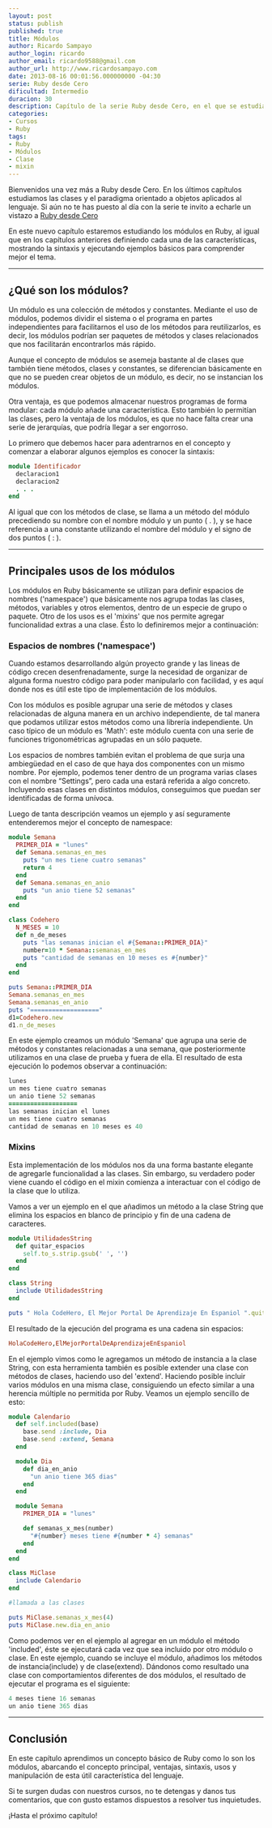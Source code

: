 ```yaml
---
layout: post
status: publish
published: true
title: Módulos
author: Ricardo Sampayo
author_login: ricardo
author_email: ricardo9588@gmail.com
author_url: http://www.ricardosampayo.com
date: 2013-08-16 00:01:56.000000000 -04:30
serie: Ruby desde Cero
dificultad: Intermedio
duracion: 30
description: Capítulo de la serie Ruby desde Cero, en el que se estudia el concepto de módulos del lenguaje.
categories:
- Cursos
- Ruby
tags:
- Ruby
- Módulos
- Clase
- mixin
---
```

<p>Bienvenidos una vez más a Ruby desde Cero. En los últimos capítulos estudiamos las clases y el paradigma orientado a objetos aplicados al lenguaje. Si aún no te has puesto al día con la serie te invito a echarle un vistazo a <a href="[http://codehero.co/series/ruby-desde-cero/]">Ruby desde Cero</a></p>

<p>En este nuevo capítulo estaremos estudiando los módulos en Ruby, al igual que en los capítulos anteriores definiendo cada una de las características, mostrando la sintaxis y ejecutando ejemplos básicos para comprender mejor el tema.</p>

<hr />

<h2>¿Qué son los módulos?</h2>

<p>Un módulo es una colección de métodos y constantes. Mediante el uso de módulos, podemos dividir el sistema o el programa en partes independientes para facilitarnos el uso de los métodos para reutilizarlos, es decir, los módulos podrían ser paquetes de métodos y clases relacionados que nos facilitarán encontrarlos más rápido.</p>

<p>Aunque el concepto de módulos se asemeja bastante al de clases que también tiene métodos, clases y constantes, se diferencian básicamente en que no se pueden crear objetos de un módulo, es decir, no se instancian los módulos.</p>

<p>Otra ventaja, es que podemos almacenar nuestros programas de forma modular: cada módulo añade una característica. Esto también lo permitían las clases, pero la ventaja de los módulos, es que no hace falta crear una serie de jerarquías, que podría llegar a ser engorroso.</p>

<p>Lo primero que debemos hacer para adentrarnos en el concepto y comenzar a elaborar algunos ejemplos es conocer la sintaxis:</p>

```ruby
module Identificador
  declaracion1
  declaracion2
  . . .
end
```

<p>Al igual que con los métodos de clase, se llama a un método del módulo precediendo su nombre con el nombre módulo y un punto ( . ), y se hace referencia a una constante utilizando el nombre del módulo y el signo de dos puntos ( : ).</p>

<hr />

<h2>Principales usos de los módulos</h2>

<p>Los módulos en Ruby básicamente se utilizan para definir espacios de nombres ('namespace') que básicamente nos agrupa todas las clases, métodos, variables y otros elementos, dentro de un especie de grupo o paquete. Otro de los usos es el 'mixins' que nos permite agregar funcionalidad extras a una clase. Ésto lo definiremos mejor a continuación:</p>

<h3>Espacios de nombres ('namespace')</h3>

<p>Cuando estamos desarrollando algún proyecto grande y las lineas de código crecen desenfrenadamente, surge la necesidad de organizar de alguna forma nuestro código para poder manipularlo con facilidad, y es aquí donde nos es útil este tipo de implementación de los módulos.</p>

<p>Con los módulos es posible agrupar una serie de métodos y clases relacionadas de alguna manera en un archivo independiente, de tal manera que podamos utilizar estos métodos como una librería independiente. Un caso típico de un módulo es 'Math': este módulo cuenta con una serie de funciones trigonométricas agrupadas en un sólo paquete.</p>



<p>Los espacios de nombres también evitan el problema de que surja una ambiegüedad en el caso de que haya dos componentes con un mismo nombre. Por ejemplo, podemos tener dentro de un programa varias clases con el nombre “Settings”, pero cada una estará referida a algo concreto. Incluyendo esas clases en distintos módulos, conseguimos que puedan ser identificadas de forma unívoca.</p>

<p>Luego de tanta descripción veamos un ejemplo y así seguramente entenderemos mejor el concepto de namespace:</p>

```ruby
module Semana
  PRIMER_DIA = "lunes"
  def Semana.semanas_en_mes
    puts "un mes tiene cuatro semanas"
    return 4
  end
  def Semana.semanas_en_anio
    puts "un anio tiene 52 semanas"
  end
end

class Codehero
  N_MESES = 10
  def n_de_meses
    puts "las semanas inician el #{Semana::PRIMER_DIA}"
    number=10 * Semana::semanas_en_mes
    puts "cantidad de semanas en 10 meses es #{number}"
  end
end

puts Semana::PRIMER_DIA
Semana.semanas_en_mes
Semana.semanas_en_anio
puts "==================="
d1=Codehero.new
d1.n_de_meses
```

<p>En este ejemplo creamos un módulo 'Semana' que agrupa una serie de métodos y constantes relacionadas a una semana, que posteriormente utilizamos en una clase de prueba y fuera de ella. El resultado de esta ejecución lo podemos observar a continuación:</p>

```ruby
lunes
un mes tiene cuatro semanas
un anio tiene 52 semanas
===================
las semanas inician el lunes
un mes tiene cuatro semanas
cantidad de semanas en 10 meses es 40
```

<h3>Mixins</h3>

<p>Esta implementación de los módulos nos da una forma bastante elegante de agregarle funcionalidad a las clases. Sin embargo, su verdadero poder viene cuando el código en el mixin comienza a interactuar con el código de la clase que lo utiliza.</p>

<p>Vamos a ver un ejemplo en el que añadimos un método a la clase String que elimina los espacios en blanco de principio y fin de una cadena de caracteres.</p>

```ruby
module UtilidadesString
  def quitar_espacios
    self.to_s.strip.gsub(' ', '')
  end
end

class String
  include UtilidadesString
end

puts " Hola CodeHero, El Mejor Portal De Aprendizaje En Espaniol ".quitar_espacios
```

<p>El resultado de la ejecución del programa es una cadena sin espacios:</p>

```ruby
HolaCodeHero,ElMejorPortalDeAprendizajeEnEspaniol
```

<p>En el ejemplo vimos como le agregamos un método de instancia a la clase String, con esta herramienta también es posible extender una clase con métodos de clases, haciendo uso del 'extend'. Haciendo posible incluir varios módulos en una misma clase, consiguiendo un efecto similar a una herencia múltiple no permitida por Ruby. Veamos un ejemplo sencillo de esto:</p>

```ruby
module Calendario
  def self.included(base)
    base.send :include, Dia
    base.send :extend, Semana
  end

  module Dia
    def dia_en_anio
      "un anio tiene 365 dias"
    end
  end

  module Semana
    PRIMER_DIA = "lunes"

    def semanas_x_mes(number)
      "#{number} meses tiene #{number * 4} semanas"
    end
  end
end

class MiClase
  include Calendario
end

#llamada a las clases

puts MiClase.semanas_x_mes(4)
puts MiClase.new.dia_en_anio
```

<p>Como podemos ver en el ejemplo al agregar en un módulo el método 'included', éste se ejecutará cada vez que sea incluido por otro módulo o clase. En este ejemplo, cuando se incluye el módulo, añadimos los métodos de instancia(include) y de clase(extend). Dándonos como resultado una clase con comportamientos diferentes de dos módulos, el resultado de ejecutar el programa es el siguiente:</p>

```ruby
4 meses tiene 16 semanas
un anio tiene 365 dias
```

<hr />

<h2>Conclusión</h2>

<p>En este capítulo aprendimos un concepto básico de Ruby como lo son los módulos, abarcando el concepto principal, ventajas, sintaxis, usos y manipulación de esta útil característica del lenguaje.</p>

<p>Si te surgen dudas con nuestros cursos, no te detengas y danos tus comentarios, que con gusto estamos dispuestos a resolver tus inquietudes.</p>

<p>¡Hasta el próximo capítulo!</p>
